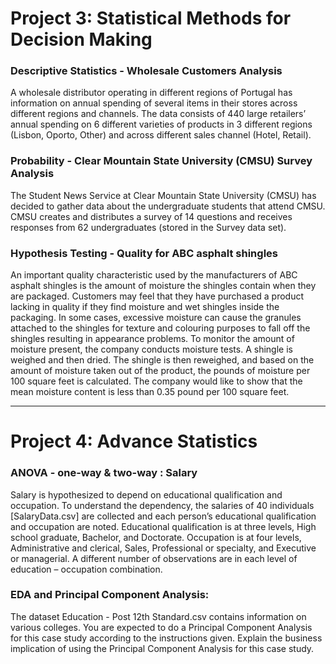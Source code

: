 # Project 3: Statistical Methods for Decision Making

### Descriptive Statistics - Wholesale Customers Analysis

A wholesale distributor operating in different regions of Portugal has information on annual spending of several items in their stores across different regions and channels. The data consists of 440 large retailers’ annual spending on 6 different varieties of products in 3 different regions (Lisbon, Oporto, Other) and across different sales channel (Hotel, Retail).

### Probability - Clear Mountain State University (CMSU) Survey Analysis

The Student News Service at Clear Mountain State University (CMSU) has decided to gather data about the undergraduate students that attend CMSU. CMSU creates and distributes a survey of 14 questions and receives responses from 62 undergraduates (stored in the Survey data set).

### Hypothesis Testing - Quality for ABC asphalt shingles

An important quality characteristic used by the manufacturers of ABC asphalt shingles is the amount of moisture the shingles contain when they are packaged. Customers may feel that they have purchased a product lacking in quality if they find moisture and wet shingles inside the packaging.   In some cases, excessive moisture can cause the granules attached to the shingles for texture and colouring purposes to fall off the shingles resulting in appearance problems. To monitor the amount of moisture present, the company conducts moisture tests. A shingle is weighed and then dried. The shingle is then reweighed, and based on the amount of moisture taken out of the product, the pounds of moisture per 100 square feet is calculated. The company would like to show that the mean moisture content is less than 0.35 pound per 100 square feet.

---

# Project 4: Advance Statistics

### ANOVA - one-way & two-way : Salary

Salary is hypothesized to depend on educational qualification and occupation. To understand the dependency, the salaries of 40 individuals [SalaryData.csv] are collected and each person’s educational qualification and occupation are noted. Educational qualification is at three levels, High school graduate, Bachelor, and Doctorate. Occupation is at four levels, Administrative and clerical, Sales, Professional or specialty, and Executive or managerial. A different number of observations are in each level of education – occupation combination.

### EDA and Principal Component Analysis: 

The dataset Education - Post 12th Standard.csv contains information on various colleges. You are expected to do a Principal Component Analysis for this case study according to the instructions given. Explain the business implication of using the Principal Component Analysis for this case study.

